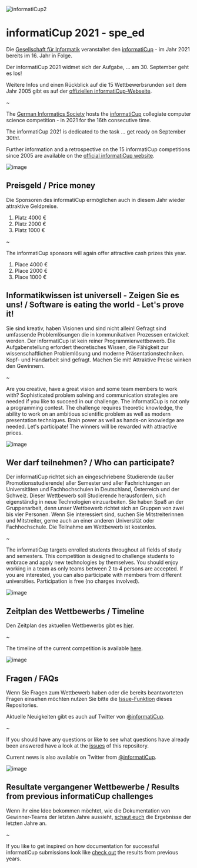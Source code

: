 ![informatiCup2](https://user-images.githubusercontent.com/600435/66395975-fe4a4a00-e9d8-11e9-9b2b-1e24d52236f2.jpg)

# informatiCup 2021 - spe_ed

Die [Gesellschaft für Informatik](https://gi.de) veranstaltet den [informatiCup](https://informaticup.github.io/) - im Jahr 2021 bereits im 16. Jahr in Folge.

Der informatiCup 2021 widmet sich der Aufgabe, ... am 30. September geht es los!

Weitere Infos und einen Rückblick auf die 15 Wettbewerbsrunden seit dem Jahr 2005 gibt es auf der [offiziellen  informatiCup-Webseite](https://informaticup.github.io/).

~

The [German Informatics Society](https://gi.de) hosts the [informatiCup](https://informaticup.github.io/) collegiate computer science competition - in 2021 for the 16th consecutive time.

The informatiCup 2021 is dedicated to the task ... get ready on September 30th!.

Further information and a retrospective on the 15 informatiCup competitions since 2005 are available on the [official informatiCup website](https://informaticup.github.io/).

![image](https://cloud.githubusercontent.com/assets/1872314/19118630/4ea5533c-8b1d-11e6-8496-a796adce2001.png)

## Preisgeld / Price money

Die Sponsoren des informatiCup ermöglichen auch in diesem Jahr wieder attraktive Geldpreise.

1. Platz 4000 €
2. Platz 2000 €
3. Platz 1000 €

~

The informatiCup sponsors will again offer attractive cash prizes this year.

1. Place 4000 €
2. Place 2000 €
3. Place 1000 €

## Informatikwissen ist universell - Zeigen Sie es uns! / Software is eating the world - Let's prove it!

Sie sind kreativ, haben Visionen und sind nicht allein! Gefragt sind umfassende Problemlösungen die in kommunikativen Prozessen entwickelt werden. Der informatiCup ist kein reiner Programmierwettbewerb. Die Aufgabenstellung erfordert theoretisches Wissen, die Fähigkeit zur wissenschaftlichen Problemlösung und moderne Präsentationstechniken. Kopf- und Handarbeit sind gefragt. Machen Sie mit! Attraktive Preise winken den Gewinnern.

~

Are you creative, have a great vision and some team members to work with? Sophisticated problem solving and communication strategies are needed if you like to succeed in our challenge. The informatiCup is not only a programming contest. The challenge requires theoretic knowledge, the ability to work on an ambitious scientific problem as well as modern presentation techniques. Brain power as well as hands-on knowledge are needed. Let's participate! The winners will be rewarded with attractive prices.

![image](https://cloud.githubusercontent.com/assets/1872314/19119326/b43d4978-8b1f-11e6-9736-a31f92e75424.png)

## Wer darf teilnehmen? / Who can participate?

Der informatiCup richtet sich an eingeschriebene Studierende (außer Promotionsstudierende) aller Semester und aller Fachrichtungen an Universitäten und Fachhochschulen in Deutschland, Österreich und der Schweiz. Dieser Wettbewerb soll Studierende herausfordern, sich eigenständig in neue Technologien einzuarbeiten. Sie haben Spaß an der Gruppenarbeit, denn unser Wettbewerb richtet sich an Gruppen von zwei bis vier Personen. Wenn Sie interessiert sind, suchen Sie Mitstreiterinnen und Mitstreiter, gerne auch an einer anderen Universität oder Fachhochschule. Die Teilnahme am Wettbewerb ist kostenlos.

~

The informatiCup targets enrolled students throughout all fields of study and semesters. This competition is designed to challenge students to embrace and apply new technologies by themselves. You should enjoy working in a team as only teams between 2 to 4 persons are accepted. If you are interested, you can also participate with members from different universities. Participation is free (no charges involved).

![image](https://cloud.githubusercontent.com/assets/1872314/19118952/6e878106-8b1e-11e6-9e3d-0f7dc393d71a.png)

## Zeitplan des Wettbewerbs / Timeline

Den Zeitplan des aktuellen Wettbewerbs gibt es [hier](https://informaticup.github.io/competition/20-current).

~

The timeline of the current competition is available [here](https://informaticup.github.io/competition/20-current).

![image](https://cloud.githubusercontent.com/assets/1872314/19183660/a90e3f84-8c79-11e6-9047-b13c02a3290d.png)

## Fragen / FAQs

Wenn Sie Fragen zum Wettbewerb haben oder die bereits beantworteten Fragen einsehen möchten nutzen Sie bitte die [Issue-Funktion](https://github.com/InformatiCup/InformatiCup2021/issues) dieses Repositories.

Aktuelle Neuigkeiten gibt es auch auf Twitter von [@informatiCup](https://twitter.com/informatiCup).

~

If you should have any questions or like to see what questions have already been answered have a look at the [issues](https://github.com/InformatiCup/InformatiCup2021/issues) of this repository.

Current news is also available on Twitter from [@informatiCup](https://twitter.com/informatiCup).

![image](https://cloud.githubusercontent.com/assets/1872314/19119143/16a67f04-8b1f-11e6-8b47-0d3510eae0b8.png)

## Resultate vergangener Wettbewerbe / Results from previous informatiCup challenges

Wenn ihr eine Idee bekommen möchtet, wie die Dokumentation von Gewinner-Teams der letzten Jahre aussieht, [schaut euch](https://informaticup.github.io/solutions) die Ergebnisse der letzten Jahre an.

~

If you like to get inspired on how documentation for successful informatiCup submissions look like  [check out](https://informaticup.github.io/solutions) the results from previous years.
